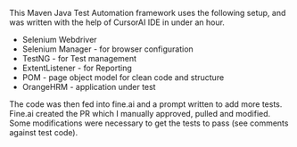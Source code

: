 This Maven Java Test Automation framework uses the following setup, and was written with the help of CursorAI IDE in under an hour.

* Selenium Webdriver
* Selenium Manager - for browser configuration
* TestNG - for Test management
* ExtentListener - for Reporting
* POM - page object model for clean code and structure
* OrangeHRM - application under test

The code was then fed into fine.ai and a prompt written to add more tests. Fine.ai created the PR which I manually approved, pulled and modified. Some modifications were necessary to get the tests to pass (see comments against test code).
